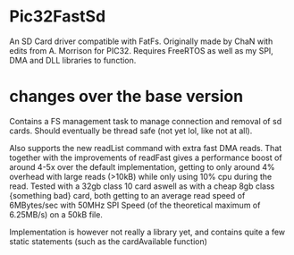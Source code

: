 # Pic32FastSd
An SD Card driver compatible with FatFs. Originally made by ChaN with edits from A. Morrison for PIC32.
Requires FreeRTOS as well as my SPI, DMA and DLL libraries to function.

# changes over the base version
Contains a FS management task to manage connection and removal of sd cards. Should eventually be thread safe (not yet lol, like not at all).

Also supports the new readList command with extra fast DMA reads. That together with the improvements of readFast gives a performance boost of around 4-5x over the default implementation, getting to only around 4% overhead with large reads (>10kB) while only using 10% cpu during the read.
Tested with a 32gb class 10 card aswell as with a cheap 8gb class {something bad} card, both getting to an average read speed of 6MBytes/sec with 50MHz SPI Speed (of the theoretical maximum of 6.25MB/s) on a 50kB file.

Implementation is however not really a library yet, and contains quite a few static statements (such as the cardAvailable function)

